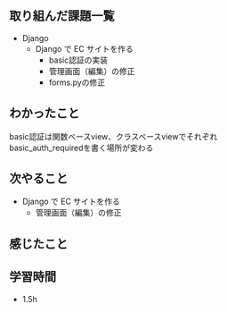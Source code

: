 ## 取り組んだ課題一覧
- Django
  - Django で EC サイトを作る
    - basic認証の実装
    - 管理画面（編集）の修正
    - forms.pyの修正
## わかったこと
basic認証は関数ベースview、クラスベースviewでそれぞれbasic_auth_requiredを書く場所が変わる
## 次やること
  - Django で EC サイトを作る<br>
     - 管理画面（編集）の修正
## 感じたこと

## 学習時間
- 1.5h